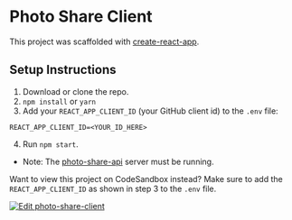 Photo Share Client
==========

This project was scaffolded with [create-react-app](https://github.com/facebook/create-react-app).

Setup Instructions
------
1. Download or clone the repo.
2. `npm install` or `yarn`
3. Add your `REACT_APP_CLIENT_ID` (your GitHub client id) to the `.env` file:

```
REACT_APP_CLIENT_ID=<YOUR_ID_HERE>
```
4. Run `npm start`.

* Note: The [photo-share-api](https://github.com/MoonHighway/learning-graphql/tree/master/chapter-07/photo-share-api) server must be running.

Want to view this project on CodeSandbox instead? Make sure to add the `REACT_APP_CLIENT_ID` as shown in step 3 to the `.env` file.

[![Edit photo-share-client](https://codesandbox.io/static/img/play-codesandbox.svg)](https://codesandbox.io/s/xr1xw9owx4)

